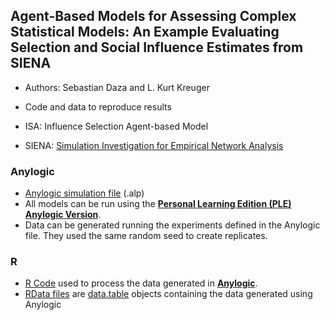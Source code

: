 ## Agent-Based Models for Assessing Complex Statistical Models: An Example Evaluating Selection and Social Influence Estimates from SIENA

- Authors: Sebastian Daza and L. Kurt Kreuger
- Code and data to reproduce results

- ISA: Influence Selection Agent-based Model
- SIENA: [Simulation Investigation for Empirical Network Analysis](https://www.stats.ox.ac.uk/~snijders/siena/)

### Anylogic

 - [Anylogic simulation file](https://github.com/sdaza/isa-siena/tree/master/Anylogic) (.alp)
 - All models can be run using the [**Personal Learning Edition (PLE) Anylogic Version**](https://www.anylogic.com/downloads/).
 - Data can be generated running the experiments defined in the Anylogic file. They used the same random seed to create replicates.

### R

 - [R Code](https://github.com/sdaza/isa-siena/tree/master/R) used to process the data generated in [**Anylogic**](https://www.anylogic.com/downloads/).
 - [RData files](https://github.com/sdaza/isa-siena/tree/master/data) are [data.table](https://github.com/Rdatatable/data.table/wiki) objects containing the data generated using Anylogic
